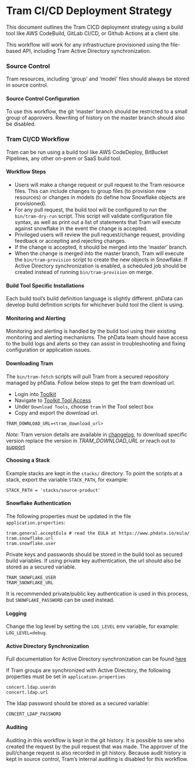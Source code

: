 # Tram CI/CD Deployment Strategy

This document outlines the Tram CICD deployment strategy using a build tool like AWS CodeBuild, GitLab CI/CD, or Github Actions at a client site.

This workflow will work for any infrastructure provisioned using the file-based API, including Tram Active Directory synchronization.

### Source Control

Tram resources, including 'group' and 'model' files should always be stored in source control.

#### Source Control Configuration

To use this workflow, the git ‘master’ branch should be restricted to a small group of approvers. Rewriting of history on the master branch should also be disabled.

### Tram CI/CD Workflow

Tram can be run using a build tool like AWS CodeDeploy, BitBucket Pipelines, any other on-prem or SaaS build tool.

#### Workflow Steps

* Users will make a change request or pull request to the Tram resource files. This can include changes to group files (to provision new resources) or changes in models (to define how Snowflake objects are provisioned).
* For any pull request, the build tool will be configured to run the `bin/tram-dry-run` script. This script will validate configuration file syntax, as well as print out a list of statements that Tram will execute against snowflake in the event the change is accepted.
* Privileged users will review the pull request/change request, providing feedback or accepting and rejecting changes.
* If the change is accepted, it should be merged into the ‘master’ branch.
* When the change is merged into the master branch, Tram will execute the `bin/tram-provision` script to create the new objects in Snowflake. If Active Directory synchronization is enabled, a scheduled job should be created instead of running `bin/tram-provision` on merge.

#### Build Tool Specific Installations

Each build tool’s build definition language is slightly different. phData can develop build definition scripts for whichever build tool the client is using.

#### Monitoring and Alerting

Monitoring and alerting is handled by the build tool using their existing monitoring and alerting mechanisms. The phData team should have access to the build logs and alerts so they can assist in troubleshooting and fixing configuration or application issues.

#### Downloading Tram

The `bin/tram-fetch` scripts will pull Tram from a secured repository managed by phData. Follow below steps to get the tram download url.

* Login into [Toolkit](https://toolkit.phdata.io/)
* Navigate to [Toolkit Tool Access](https://toolkit.phdata.io/user/tool-access) 
* Under `Download Tools`, choose `tram` in the Tool select box
* Copy and export the download url.

```
TRAM_DOWNLOAD_URL=<tram_download_url>
```

*Note:* Tram version details are available in [changelog](https://toolkit.phdata.io/resources/documentation/project-administration/changelog), to download specific version replace the version in *TRAM_DOWNLOAD_URL* or reach out to [support](https://toolkit.phdata.io/resources/support)

#### Choosing a Stack

Example stacks are kept in the `stacks/` directory. To point the scripts at a stack, export the variable `STACK_PATH`, for example:

```
STACK_PATH = 'stacks/source-product'
```

#### Snowflake Authentication

The following properties must be updated in the file `application.properties`:

```
tram.general.acceptEula # read the EULA at https://www.phdata.io/eula/
tram.snowflake.url
tram.snowflake.user
```

Private keys and passwords should be stored in the build tool as secured build variables. If using private key authentication, the url
should also be stored as a secured variable.

```
TRAM_SNOWFLAKE_USER
TRAM_SNOWFLAKE_URL
```

It is recommended private/public key authentication is used in this process, but `SNOWFLAKE_PASSWORD` can be used instead.

#### Logging

Change the log level by setting the `LOG_LEVEL` env variable, for example: `LOG_LEVEL=debug`.

#### Active Directory Synchronization

Full documentation for Active Directory synchronization can be found [here](https://toolkit.phdata.io/resources/documentation/project-administration/user-manual#active-directory-synchronization)

If Tram groups are synchronized with Active Directory, the following properties must be set in `application.properties`

```
concert.ldap.userdn
concert.ldap.url
```

The ldap password should be stored as a secured variable:

```
CONCERT_LDAP_PASSWORD
```

#### Auditing

Auditing in this workflow is kept in the git history. It is possible to see who created the request by the pull request that was made. The approver of the pull/change request is also recorded in git history. Because audit history is kept in source control, Tram’s internal auditing is disabled for this workflow.
